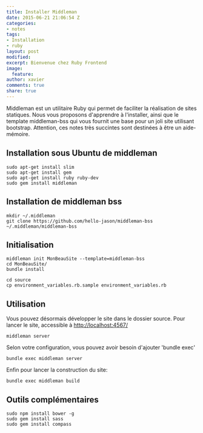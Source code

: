 ```yaml
---
title: Installer Middleman
date: 2015-06-21 21:06:54 Z
categories:
- notes
tags:
- Installation
- ruby
layout: post
modified: 
excerpt: Bienvenue chez Ruby Frontend
image:
  feature: 
author: xavier
comments: true
share: true
---
```


Middleman est un utilitaire Ruby qui permet de faciliter la réalisation de sites statiques.
Nous vous proposons d'apprendre à l'installer, ainsi que le template middleman-bss qui vous fournit une base pour un joli site utilisant bootstrap. Attention, ces notes très succintes sont destinées à être un aide-mémoire.

## Installation sous Ubuntu de middleman

	sudo apt-get install slim
	sudo apt-get install gem
	sudo apt-get install ruby ruby-dev
	sudo gem install middleman

## Installation de middleman bss
	
	mkdir ~/.middleman
	git clone https://github.com/hello-jason/middleman-bss ~/.middleman/middleman-bss

## Initialisation

	middleman init MonBeauSite --template=middleman-bss
	cd MonBeauSite/
	bundle install

	cd source
	cp environment_variables.rb.sample environment_variables.rb

## Utilisation

Vous pouvez désormais développer le site dans le dossier source.
Pour lancer le site, accessible à [http://localhost:4567/](http://localhost:4567/)

	middleman server

Selon votre configuration, vous pouvez avoir besoin d'ajouter 'bundle exec'

	bundle exec middleman server

Enfin pour lancer la construction du site:

	bundle exec middleman build


## Outils complémentaires

	sudo npm install bower -g
	sudo gem install sass
	sudo gem install compass
